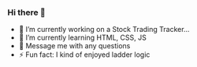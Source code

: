 ### Hi there 👋

- 🔭 I’m currently working on a Stock Trading Tracker...
- 🌱 I’m currently learning HTML, CSS, JS
- 💬 Message me with any questions
- ⚡ Fun fact: I kind of enjoyed ladder logic 
